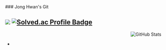 <div align="left">
  ### Jong Hwan's Git

  <a href="https://sul1074.tistory.com/"><img src="https://img.shields.io/badge/Sul's History-E5511E?style=badge&logo=Tistory&logoColor=white"/></a>
  <a href="https://solved.ac/profile/sul1074"><img src="http://mazassumnida.wtf/api/mini/generate_badge?boj=sul1074" alt="Solved.ac Profile Badge"/></a>
  ---
  <div align="right">
  <img src="https://github-readme-stats.vercel.app/api?username=sul1074&show_icons=true&theme=dark" alt="GitHub Stats" />
  </div>
</div>



- 

<br/>
